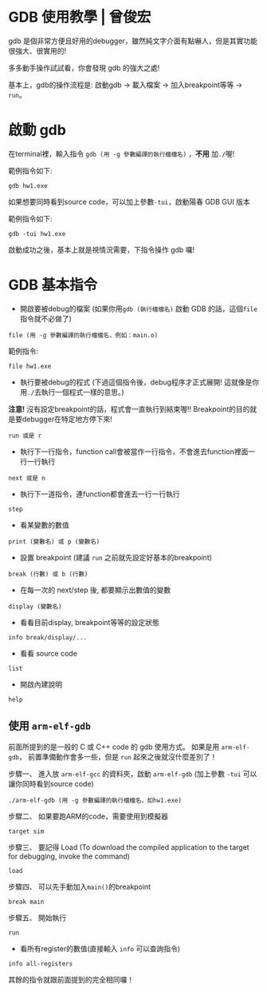# GDB 使用教學 | 曾俊宏

gdb 是個非常方便且好用的debugger，雖然純文字介面有點嚇人，但是其實功能很強大、很實用的!

多多動手操作試試看，你會發現 gdb 的強大之處!

基本上，gdb的操作流程是: 啟動gdb -> 載入檔案 -> 加入breakpoint等等 -> `run`。

# 啟動 gdb

在terminal裡，輸入指令 `gdb (用 -g 參數編譯的執行檔檔名)` ，**不用** 加`./`喔! 

範例指令如下:
```
gdb hw1.exe
```

如果想要同時看到source code，可以加上參數`-tui`，啟動陽春 GDB GUI 版本 

範例指令如下:
```
gdb -tui hw1.exe
```

啟動成功之後，基本上就是視情況需要，下指令操作 gdb 囉!

# GDB 基本指令

* 開啟要被debug的檔案 (如果你用`gdb (執行檔檔名)` 啟動 GDB 的話，這個`file`指令就不必做了)
```
file (用 -g 參數編譯的執行檔檔名，例如：main.o)
```

範例指令:
```
file hw1.exe
```

* 執行要被debug的程式 (下過這個指令後，debug程序才正式展開! 這就像是你用`./`去執行一個程式一樣的意思。)

**注意!** 沒有設定breakpoint的話，程式會一直執行到結束喔!! Breakpoint的目的就是要debugger在特定地方停下來!
```
run 或是 r
```

* 執行下一行指令，function call會被當作一行指令，不會進去function裡面一行一行執行
```
next 或是 n
```

* 執行下一道指令，連function都會進去一行一行執行
```
step
```

* 看某變數的數值
```
print (變數名) 或 p (變數名)
```

* 設置 breakpoint (建議 `run` 之前就先設定好基本的breakpoint)
```
break (行數) 或 b (行數)
```

* 在每一次的 next/step 後, 都要顯示出數值的變數
```
display (變數名)
```

* 看看目前display, breakpoint等等的設定狀態
```
info break/display/...
```

* 看看 source code
```
list
```

* 開啟內建說明
```
help
```

## 使用 `arm-elf-gdb`

前面所提到的是一般的 C 或 C++ code 的 gdb 使用方式。
如果是用 `arm-elf-gdb`， 前置準備動作會多一些，但是 `run` 起來之後就沒什麼差別了！

步驟一、 進入放 `arm-elf-gcc` 的資料夾，啟動 `arm-elf-gdb` (加上參數 `-tui` 可以讓你同時看到source code)
```
./arm-elf-gdb (用 -g 參數編譯的執行檔檔名，如hw1.exe)
```

步驟二、 如果要跑ARM的code，需要使用到模擬器
```
target sim
```

步驟三、 要記得 Load (To download the compiled application to the target for debugging, invoke the command)
```
load
```

步驟四、 可以先手動加入`main()`的breakpoint
```
break main
```

步驟五、 開始執行
```
run
```

* 看所有register的數值(直接輸入 `info` 可以查詢指令)
```
info all-registers
```

其餘的指令就跟前面提到的完全相同囉！
